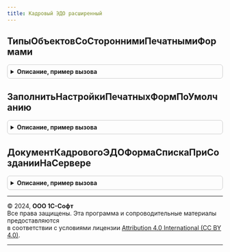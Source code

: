 ```yaml
---
title: Кадровый ЭДО расширенный
---
```



## ТипыОбъектовСоСтороннимиПечатнымиФормами
<details style="margin: 1em 0; padding: 0.5em; border: 1px solid #ccc; border-radius: 6px;">

<summary style="font-weight: bold; cursor: pointer;">Описание, пример вызова</summary>

```bsl

Функция ТипыОбъектовСоСтороннимиПечатнымиФормами() Экспорт
```

Пример вызова
```bsl
Результат = КадровыйЭДОРасширенный.ТипыОбъектовСоСтороннимиПечатнымиФормами() 
```
</details>

## ЗаполнитьНастройкиПечатныхФормПоУмолчанию
<details style="margin: 1em 0; padding: 0.5em; border: 1px solid #ccc; border-radius: 6px;">

<summary style="font-weight: bold; cursor: pointer;">Описание, пример вызова</summary>

```bsl

Процедура ЗаполнитьНастройкиПечатныхФормПоУмолчанию(ОписанияНастроек) Экспорт
```

Пример вызова
```bsl
КадровыйЭДОРасширенный.ЗаполнитьНастройкиПечатныхФормПоУмолчанию(ОписанияНастроек) 
```
</details>

## ДокументКадровогоЭДОФормаСпискаПриСозданииНаСервере
<details style="margin: 1em 0; padding: 0.5em; border: 1px solid #ccc; border-radius: 6px;">

<summary style="font-weight: bold; cursor: pointer;">Описание, пример вызова</summary>

```bsl

Процедура ДокументКадровогоЭДОФормаСпискаПриСозданииНаСервере(УправляемаяФорма, Отказ, СтандартнаяОбработка) Экспорт
```

Пример вызова
```bsl
КадровыйЭДОРасширенный.ДокументКадровогоЭДОФормаСпискаПриСозданииНаСервере(УправляемаяФорма, Отказ, СтандартнаяОбработка) 
```
</details>

---

© 2024, **ООО 1С-Софт**  
Все права защищены. Эта программа и сопроводительные материалы предоставляются  
в соответствии с условиями лицензии [Attribution 4.0 International (CC BY 4.0)](https://creativecommons.org/licenses/by/4.0/legalcode).

---
